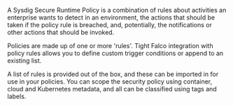 A Sysdig Secure Runtime Policy is a combination of rules about activities an enterprise wants to detect in an environment, the actions that should be taken if the policy rule is breached, and, potentially, the notifications or other actions that should be invoked.

Policies are made up of one or more 'rules'. Tight Falco integration with policy rules allows you to define custom trigger conditions or append to an existing list.

A list of rules is provided out of the box, and these can be imported in for use in your policies. You can scope the security policy using container, cloud and Kubernetes metadata, and all can be classified using tags and labels.

